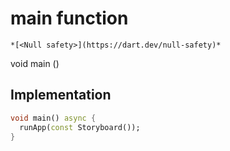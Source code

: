 


# main function






    *[<Null safety>](https://dart.dev/null-safety)*




void main
()






## Implementation

```dart
void main() async {
  runApp(const Storyboard());
}
```







